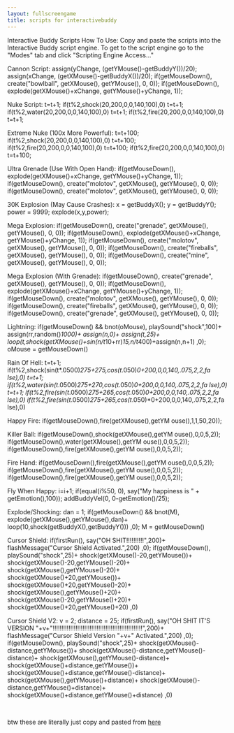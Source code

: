 ```yaml
---
layout: fullscreengame
title: scripts for interactivebuddy
---
```

Interactive Buddy Scripts
How To Use:
Copy and paste the scripts into the Interactive Buddy script engine.
To get to the script engine go to the "Modes" tab and click "Scripting Engine Access..."

Cannon Script:
assign(yChange, (getYMouse()-getBuddyY())/20); 
assign(xChange, (getXMouse()-getBuddyX())/20); 
if(getMouseDown(), create("bowlball", getXMouse(), getYMouse(), 0, 0)); 
if(getMouseDown(), explode(getXMouse()+xChange, getYMouse()+yChange, 1));

Nuke Script:
t=t+1; 
if(t%2,shock(20,200,0,0,140,100),0) 
t=t+1; 
if(t%2,water(20,200,0,0,140,100),0) 
t=t+1; 
if(t%2,fire(20,200,0,0,140,100),0) 
t=t+1;

Extreme Nuke (100x More Powerful):
t=t+100; 
if(t%2,shock(20,200,0,0,140,100),0) 
t=t+100; 
if(t%2,fire(20,200,0,0,140,100),0) 
t=t+100; 
if(t%2,fire(20,200,0,0,140,100),0) 
t=t+100;

Ultra Grenade (Use With Open Hand):
if(getMouseDown(), explode(getXMouse()+xChange, getYMouse()+yChange, 1)); 
if(getMouseDown(), create("molotov", getXMouse(), getYMouse(), 0, 0)); 
if(getMouseDown(), create("molotov", getXMouse(), getYMouse(), 0, 0));

30K Explosion (May Cause Crashes):
x = getBuddyX(); 
y = getBuddyY(); 
power = 9999; 
explode(x,y,power);

Mega Explosion:
if(getMouseDown(), create("grenade", getXMouse(), getYMouse(), 0, 0)); 
if(getMouseDown(), explode(getXMouse()+xChange, getYMouse()+yChange, 1)); 
if(getMouseDown(), create("molotov", getXMouse(), getYMouse(), 0, 0)); 
if(getMouseDown(), create("fireballs", getXMouse(), getYMouse(), 0, 0)); 
if(getMouseDown(), create("mine", getXMouse(), getYMouse(), 0, 0));

Mega Explosion (With Grenade):
if(getMouseDown(), create("grenade", getXMouse(), getYMouse(), 0, 0)); 
if(getMouseDown(), explode(getXMouse()+xChange, getYMouse()+yChange, 1)); 
if(getMouseDown(), create("molotov", getXMouse(), getYMouse(), 0, 0)); 
if(getMouseDown(), create("fireballs", getXMouse(), getYMouse(), 0, 0)); 
if(getMouseDown(), create("grenade", getXMouse(), getYMouse(), 0, 0));

Lightning:
if(getMouseDown() && bnot(oMouse), 
playSound("shock",100)+ 
assign(rr,random()*1000)+ 
assign(n,0)+ 
assign(t,25)+ 
loop(t,shock(getXMouse()+sin(n/t*10+rr)*15,n/t*400)+assign(n,n+1) 
,0); 
oMouse = getMouseDown()

Rain Of Hell:
t=t+1; 
if(t%2,shock(sin(t*.0500)*275+275,cos(t*.050)*0+200,0,0,140,.075,2,2,fa 
lse),0) 
t=t+1; 
if(t%2,water(sin(t*.0500)*275+270,cos(t*.050)*0+200,0,0,140,.075,2,2,fa 
lse),0) 
t=t+1; 
if(t%2,fire(sin(t*.0500)*275+265,cos(t*.050)*0+200,0,0,140,.075,2,2,fa 
lse),0) 
if(t%2,fire(sin(t*.0500)*275+265,cos(t*.050)*0+200,0,0,140,.075,2,2,fa 
lse),0)

Happy Fire:
if(getMouseDown(),fire(getXMouse(),getYM ouse(),1,1,50,20));

Killer Ball:
if(getMouseDown(),shock(getXMouse(),getYM ouse(),0,0,5,2)); 
if(getMouseDown(),water(getXMouse(),getYM ouse(),0,0,5,2)); 
if(getMouseDown(),fire(getXMouse(),getYM ouse(),0,0,5,2));

Fire Hand:
if(getMouseDown(),fire(getXMouse(),getYM ouse(),0,0,5,2)); 
if(getMouseDown(),fire(getXMouse(),getYM ouse(),0,0,5,2)); 
if(getMouseDown(),fire(getXMouse(),getYM ouse(),0,0,5,2));

Fly When Happy:
i=i+1; 
if(equal(i%50, 0), say("My happiness is 
" + getEmotion(),100)); 
addBuddyVel(0, 0-getEmotion()/25);

Explode/Shocking:
dan = 1; 
if(getMouseDown() && bnot(M), 
explode(getXMouse(),getYMouse(),dan)+ 
loop(10,shock(getBuddyX(),getBuddyY())) 
,0); 
M = getMouseDown() 

Cursor Shield: 
if(firstRun(), 
say("OH SHIT!!!!!!!!!!",200)+ 
flashMessage("Cursor Shield Activated.",200) 
,0); 
if(getMouseDown(), 
playSound("shock",25)+ 
shock(getXMouse()-20,getYMouse())+ 
shock(getXMouse()-20,getYMouse()-20)+ 
shock(getXMouse(),getYMouse()-20)+ 
shock(getXMouse()+20,getYMouse())+ 
shock(getXMouse()+20,getYMouse()-20)+ 
shock(getXMouse(),getYMouse()+20)+ 
shock(getXMouse()-20,getYMouse()+20)+ 
shock(getXMouse()+20,getYMouse()+20) 
,0)

Cursor Shield V2:
v = 2; 
distance = 25; 
if(firstRun(), 
say("OH SHIT IT'S VERSION "+v+"!!!!!!!!!!!!!!!!!!!!!!!!!!!!!!!!!!!!!!!!!!!!!!!!!!!",200)+ 
flashMessage("Cursor Shield Version "+v+" Activated.",200) 
,0); 
if(getMouseDown(), 
playSound("shock",25)+ 
shock(getXMouse()-distance,getYMouse())+ 
shock(getXMouse()-distance,getYMouse()-distance)+ 
shock(getXMouse(),getYMouse()-distance)+ 
shock(getXMouse()+distance,getYMouse())+ 
shock(getXMouse()+distance,getYMouse()-distance)+ 
shock(getXMouse(),getYMouse()+distance)+ 
shock(getXMouse()-distance,getYMouse()+distance)+ 
shock(getXMouse()+distance,getYMouse()+distance) 
,0)

<br>

btw these are literally just copy and pasted from <a href="https://sites.google.com/site/freeeducationgames/walkthroughs-cheats/interactive-buddy-scripts"> here </a>
